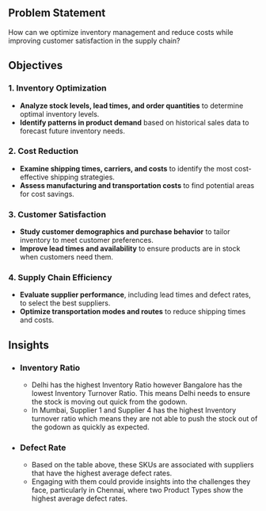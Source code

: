 ## Problem Statement

How can we optimize inventory management and reduce costs while improving customer satisfaction in the supply chain?

## Objectives

### 1. Inventory Optimization
- **Analyze stock levels, lead times, and order quantities** to determine optimal inventory levels.
- **Identify patterns in product demand** based on historical sales data to forecast future inventory needs.

### 2. Cost Reduction
- **Examine shipping times, carriers, and costs** to identify the most cost-effective shipping strategies.
- **Assess manufacturing and transportation costs** to find potential areas for cost savings.

### 3. Customer Satisfaction
- **Study customer demographics and purchase behavior** to tailor inventory to meet customer preferences.
- **Improve lead times and availability** to ensure products are in stock when customers need them.

### 4. Supply Chain Efficiency
- **Evaluate supplier performance**, including lead times and defect rates, to select the best suppliers.
- **Optimize transportation modes and routes** to reduce shipping times and costs.


## Insights

- ### Inventory Ratio
    - Delhi has the highest Inventory Ratio however Bangalore has the lowest Inventory Turnover Ratio. This means Delhi needs to ensure the stock is moving out quick from the godown. 
    - In Mumbai, Supplier 1 and Supplier 4 has the highest Inventory turnover ratio which means they are not able to push the stock out of the godown as quickly as expected.

- ### Defect Rate
    - Based on the table above, these SKUs are associated with suppliers that have the highest average defect rates.
    - Engaging with them could provide insights into the challenges they face, particularly in Chennai, where two Product Types show the highest average defect rates.
